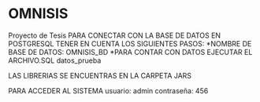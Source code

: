 # OMNISIS
Proyecto de Tesis
PARA CONECTAR CON LA BASE DE DATOS EN POSTGRESQL
TENER EN CUENTA LOS SIGUIENTES PASOS:
*NOMBRE DE BASE DE DATOS: 
	OMNISIS_BD
*PARA CONTAR CON DATOS EJECUTAR EL ARCHIVO.SQL
	datos_prueba

LAS LIBRERIAS SE ENCUENTRAS EN LA CARPETA JARS

PARA ACCEDER AL SISTEMA
	usuario: admin
	contraseña: 456
